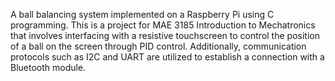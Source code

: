A ball balancing system implemented on a Raspberry Pi using C programming. This is a project for MAE 3185 Introduction to Mechatronics that involves interfacing with a resistive touchscreen to control the position of a ball on the screen through PID control. Additionally, communication protocols such as I2C and UART are utilized to establish a connection with a Bluetooth module.
